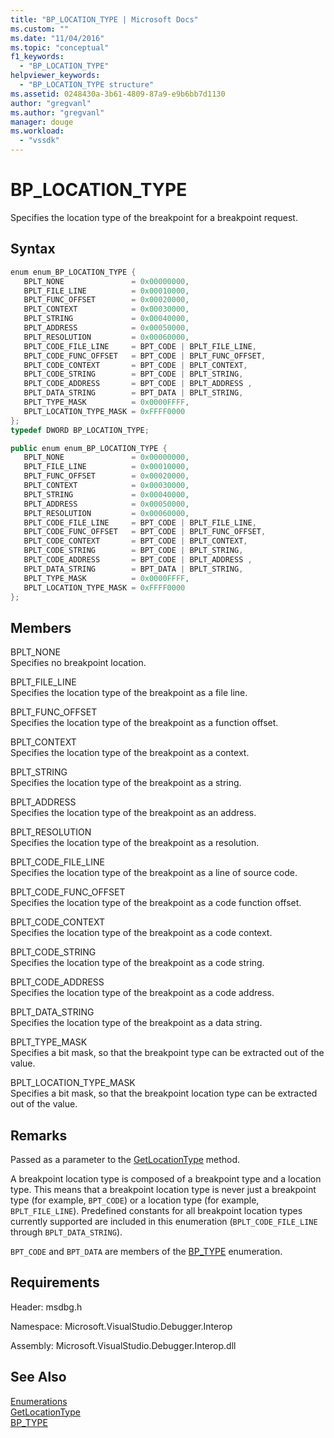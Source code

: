```yaml
---
title: "BP_LOCATION_TYPE | Microsoft Docs"
ms.custom: ""
ms.date: "11/04/2016"
ms.topic: "conceptual"
f1_keywords: 
  - "BP_LOCATION_TYPE"
helpviewer_keywords: 
  - "BP_LOCATION_TYPE structure"
ms.assetid: 0248430a-3b61-4809-87a9-e9b6bb7d1130
author: "gregvanl"
ms.author: "gregvanl"
manager: douge
ms.workload: 
  - "vssdk"
---
```

# BP_LOCATION_TYPE
Specifies the location type of the breakpoint for a breakpoint request.  
  
## Syntax  
  
```cpp  
enum enum_BP_LOCATION_TYPE {   
   BPLT_NONE               = 0x00000000,  
   BPLT_FILE_LINE          = 0x00010000,  
   BPLT_FUNC_OFFSET        = 0x00020000,  
   BPLT_CONTEXT            = 0x00030000,  
   BPLT_STRING             = 0x00040000,  
   BPLT_ADDRESS            = 0x00050000,  
   BPLT_RESOLUTION         = 0x00060000,  
   BPLT_CODE_FILE_LINE     = BPT_CODE | BPLT_FILE_LINE,  
   BPLT_CODE_FUNC_OFFSET   = BPT_CODE | BPLT_FUNC_OFFSET,  
   BPLT_CODE_CONTEXT       = BPT_CODE | BPLT_CONTEXT,  
   BPLT_CODE_STRING        = BPT_CODE | BPLT_STRING,  
   BPLT_CODE_ADDRESS       = BPT_CODE | BPLT_ADDRESS ,  
   BPLT_DATA_STRING        = BPT_DATA | BPLT_STRING,  
   BPLT_TYPE_MASK          = 0x0000FFFF,  
   BPLT_LOCATION_TYPE_MASK = 0xFFFF0000  
};  
typedef DWORD BP_LOCATION_TYPE;  
```  
  
```csharp  
public enum enum_BP_LOCATION_TYPE {   
   BPLT_NONE               = 0x00000000,  
   BPLT_FILE_LINE          = 0x00010000,  
   BPLT_FUNC_OFFSET        = 0x00020000,  
   BPLT_CONTEXT            = 0x00030000,  
   BPLT_STRING             = 0x00040000,  
   BPLT_ADDRESS            = 0x00050000,  
   BPLT_RESOLUTION         = 0x00060000,  
   BPLT_CODE_FILE_LINE     = BPT_CODE | BPLT_FILE_LINE,  
   BPLT_CODE_FUNC_OFFSET   = BPT_CODE | BPLT_FUNC_OFFSET,  
   BPLT_CODE_CONTEXT       = BPT_CODE | BPLT_CONTEXT,  
   BPLT_CODE_STRING        = BPT_CODE | BPLT_STRING,  
   BPLT_CODE_ADDRESS       = BPT_CODE | BPLT_ADDRESS ,  
   BPLT_DATA_STRING        = BPT_DATA | BPLT_STRING,  
   BPLT_TYPE_MASK          = 0x0000FFFF,  
   BPLT_LOCATION_TYPE_MASK = 0xFFFF0000  
};  
```  
  
## Members  
 BPLT_NONE  
 Specifies no breakpoint location.  
  
 BPLT_FILE_LINE  
 Specifies the location type of the breakpoint as a file line.  
  
 BPLT_FUNC_OFFSET  
 Specifies the location type of the breakpoint as a function offset.  
  
 BPLT_CONTEXT  
 Specifies the location type of the breakpoint as a context.  
  
 BPLT_STRING  
 Specifies the location type of the breakpoint as a string.  
  
 BPLT_ADDRESS  
 Specifies the location type of the breakpoint as an address.  
  
 BPLT_RESOLUTION  
 Specifies the location type of the breakpoint as a resolution.  
  
 BPLT_CODE_FILE_LINE  
 Specifies the location type of the breakpoint as a line of source code.  
  
 BPLT_CODE_FUNC_OFFSET  
 Specifies the location type of the breakpoint as a code function offset.  
  
 BPLT_CODE_CONTEXT  
 Specifies the location type of the breakpoint as a code context.  
  
 BPLT_CODE_STRING  
 Specifies the location type of the breakpoint as a code string.  
  
 BPLT_CODE_ADDRESS  
 Specifies the location type of the breakpoint as a code address.  
  
 BPLT_DATA_STRING  
 Specifies the location type of the breakpoint as a data string.  
  
 BPLT_TYPE_MASK  
 Specifies a bit mask, so that the breakpoint type can be extracted out of the value.  
  
 BPLT_LOCATION_TYPE_MASK  
 Specifies a bit mask, so that the breakpoint location type can be extracted out of the value.  
  
## Remarks  
 Passed as a parameter to the [GetLocationType](../../../extensibility/debugger/reference/idebugbreakpointrequest2-getlocationtype.md) method.  
  
 A breakpoint location type is composed of a breakpoint type and a location type. This means that a breakpoint location type is never just a breakpoint type (for example, `BPT_CODE`) or a location type (for example, `BPLT_FILE_LINE`). Predefined constants for all breakpoint location types currently supported are included in this enumeration (`BPLT_CODE_FILE_LINE` through `BPLT_DATA_STRING`).  
  
 `BPT_CODE` and `BPT_DATA` are members of the [BP_TYPE](../../../extensibility/debugger/reference/bp-type.md) enumeration.  
  
## Requirements  
 Header: msdbg.h  
  
 Namespace: Microsoft.VisualStudio.Debugger.Interop  
  
 Assembly: Microsoft.VisualStudio.Debugger.Interop.dll  
  
## See Also  
 [Enumerations](../../../extensibility/debugger/reference/enumerations-visual-studio-debugging.md)   
 [GetLocationType](../../../extensibility/debugger/reference/idebugbreakpointrequest2-getlocationtype.md)   
 [BP_TYPE](../../../extensibility/debugger/reference/bp-type.md)
